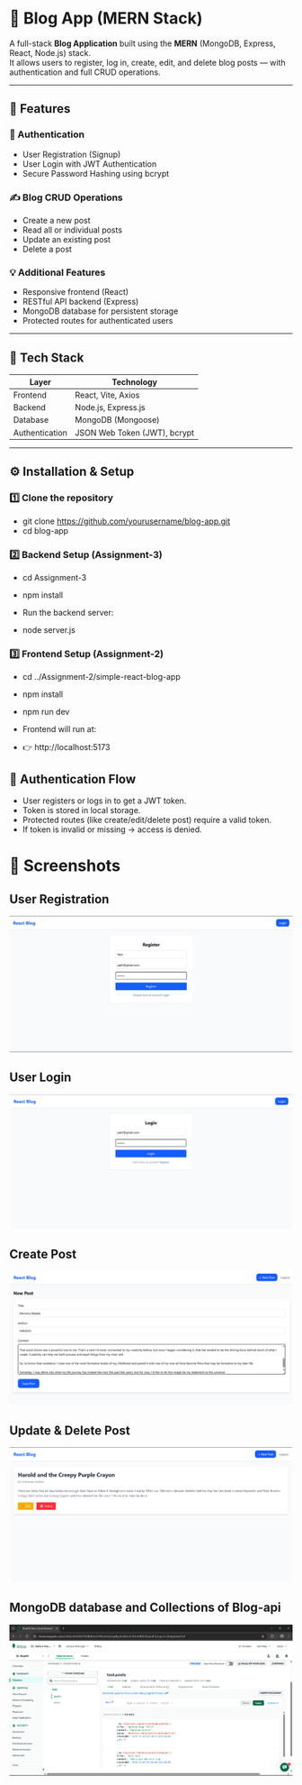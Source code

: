 # 📝 Blog App (MERN Stack)

A full-stack **Blog Application** built using the **MERN** (MongoDB, Express, React, Node.js) stack.  
It allows users to register, log in, create, edit, and delete blog posts — with authentication and full CRUD operations.

---

## 🚀 Features

### 👤 Authentication

- User Registration (Signup)
- User Login with JWT Authentication
- Secure Password Hashing using bcrypt

### ✍️ Blog CRUD Operations

- Create a new post
- Read all or individual posts
- Update an existing post
- Delete a post

### 💡 Additional Features

- Responsive frontend (React)
- RESTful API backend (Express)
- MongoDB database for persistent storage
- Protected routes for authenticated users

---

## 🧩 Tech Stack

| Layer          | Technology                   |
| -------------- | ---------------------------- |
| Frontend       | React, Vite, Axios           |
| Backend        | Node.js, Express.js          |
| Database       | MongoDB (Mongoose)           |
| Authentication | JSON Web Token (JWT), bcrypt |

---

## ⚙️ Installation & Setup

### 1️⃣ Clone the repository

- git clone https://github.com/yourusername/blog-app.git
- cd blog-app

### 2️⃣ Backend Setup (Assignment-3)

- cd Assignment-3
- npm install

- Run the backend server:

- node server.js

### 3️⃣ Frontend Setup (Assignment-2)

- cd ../Assignment-2/simple-react-blog-app
- npm install
- npm run dev

- Frontend will run at:
- 👉 http://localhost:5173

## 🔐 Authentication Flow

- User registers or logs in to get a JWT token.
- Token is stored in local storage.
- Protected routes (like create/edit/delete post) require a valid token.
- If token is invalid or missing → access is denied.

# 📸 Screenshots

## User Registration

![Screenshot](./screenshots/register1.png)

## User Login

![Screenshot](./screenshots/login1.png)

## Create Post

![Screenshot](./screenshots/newpost.png)

## Update & Delete Post

![Screenshot](./screenshots/edit&delete.png)

## MongoDB database and Collections of Blog-api

![Screenshot](./screenshots/mongoDB.png)
